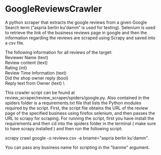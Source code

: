 # GoogleReviewsCrawler

A python scraper that extracts the google reviews from a given Google Search term (“aspria berlin ku'damm” is used for testing).
Selenium is used to retrieve the link of the business reviews page in google and then the information regarding the reviews are scraped using Scrapy
and saved into a csv file.

The following information for all reviews of the target:\
Reviewer Name (text) \
Review content (text) \
Rating (int) \
Review Time Information (text) \
Did the shop owner reply (bool) \
Reply text from Owner (text) \

This crawler script can be found at review_scraper/review_scraper/spiders/google.py. Also contained in the spiders folder is a requirements.txt file 
that lists the Python modules required by the script. First, the script file obtains the URL of the review page of the specified business 
using firefox selenium, and then passes the URL to scrapy for scraping. For running the script, first you have install the requirements and then cd into 
the spiders folder in the terminal ( make sure to have scrapy installed ) and then run the following script: 

scrapy crawl google -o reviews.csv -a bname="aspria berlin ku'damm". 

You can pass any business name for scripting in the "banme" argument. 

